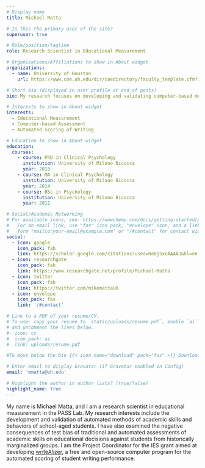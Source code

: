 ```yaml
---
# Display name
title: Michael Matta

# Is this the primary user of the site?
superuser: true

# Role/position/tagline
role: Research Scientist in Educational Measurement

# Organizations/Affiliations to show in About widget
organizations:
  - name: University of Houston
    url: https://www.coe.uh.edu/dir/coedirectory/faculty_template.cfm?id=884&CFID=1116329&CFTOKEN=6f32465df9fe5ab8-DEC91909-94A9-F0A1-9ADB4C07AB5894E3

# Short bio (displayed in user profile at end of posts)
bio: My research focuses on developing and validating computer-based methods for the assessment of academic skills and behaviors of school-aged students.

# Interests to show in About widget
interests:
  - Educational Measurement
  - Computer-based Assessment
  - Automated Scoring of Writing

# Education to show in About widget
education:
  courses:
    - course: PhD in Clinical Psychology
      institution: University of Milano Bicocca
      year: 2018
    - course: MA in Clinical Psychology
      institution: University of Milano Bicocca
      year: 2014
    - course: BSc in Psychology
      institution: University of Milano Bicocca
      year: 2011

# Social/Academic Networking
# For available icons, see: https://wowchemy.com/docs/getting-started/page-builder/#icons
#   For an email link, use "fas" icon pack, "envelope" icon, and a link in the
#   form "mailto:your-email@example.com" or "/#contact" for contact widget.
social:
  - icon: google
    icon_pack: fab
    link: https://scholar.google.com/citations?user=Ha0jSxoAAAAJ&hl=en
  - icon: researchgate
    icon_pack: fab
    link: https://www.researchgate.net/profile/Michael-Matta
  - icon: twitter
    icon_pack: fab
    link: https://twitter.com/mikemattaUH
  - icon: envelope
    icon_pack: fas
    link: '/#contact'

# Link to a PDF of your resume/CV.
# To use: copy your resume to `static/uploads/resume.pdf`, enable `ai` icons in `params.toml`,
# and uncomment the lines below.
#- icon: cv
#  icon_pack: ai
#  link: uploads/resume.pdf

#To move below the bio {{< icon name="download" pack="fas" >}} Download my {{< staticref "uploads/resume.pdf" "newtab" >}}resumé{{< /staticref >}}.

# Enter email to display Gravatar (if Gravatar enabled in Config)
email: 'mmatta@uh.edu'

# Highlight the author in author lists? (true/false)
highlight_name: true
---
```


My name is Michael Matta, and I am a research scientist in educational measurement in the PASS Lab. My research interests include the development and validation of automated methods of academic skills and behaviors of school-aged students. I have also examined the negative consequences of test bias of traditional and automated assessments of academic skills on educational decisions against students from historically marginalized groups. I am the Project Coordinator for the IES grant aimed at developing [writeAlizer](https://github.com/shmercer/writeAlizer/blob/master/README.md), a free and open-source computer program for the automated scoring of student writing performance.

